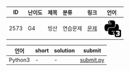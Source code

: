 | ID | 난이도 | 제목 | 분류 | 링크 | 언어 |
| -- | ---- | :-- | :-- | --- | --- |
| 2573 | G4 | 빙산 | 연습문제 | [문제](https://www.acmicpc.net/problem/2573) | [![python3](/assets/python3.svg)](/solutions/%5BG4%5D2573%20빙산/submit.py)  |

| 언어 | short | solution | submit |
| --- | ----- | -------- | ------ |
| Python3 | - | - | [submit.py](submit.py) |
